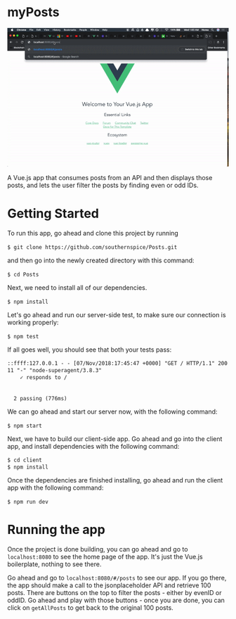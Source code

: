 # myPosts
![demo](./docs/demo.gif)

A Vue.js app that consumes posts from an API and then displays those posts, and lets the user filter the posts by finding even or odd IDs.
  

# Getting Started
To run this app, go ahead and clone this project
by running 

```$ git clone https://github.com/southernspice/Posts.git```

and then go into the newly created directory with this command:

```$ cd Posts```

Next, we need to install all of our dependencies.

```$ npm install```

Let's go ahead and run our server-side test, to make sure our 
connection is working properly:

```$ npm test ```

If all goes well, you should see that both your tests pass:

```    ✓ responds to /posts (522ms)
::ffff:127.0.0.1 - - [07/Nov/2018:17:45:47 +0000] "GET / HTTP/1.1" 200 11 "-" "node-superagent/3.8.3"
    ✓ responds to /


  2 passing (776ms)
```

We can go ahead and start our server now, with the following command:

```$ npm start```

Next, we have to build our client-side app. Go ahead and go into the 
client app, and install dependencies with the following command:

```
$ cd client
$ npm install
```

Once the dependencies are finished installing, go ahead and run the client
app with the following command:

```$ npm run dev```

# Running the app

Once the project is done building, you can go ahead and go to
`localhost:8080` to see the home page of the app. It's just the
Vue.js boilerplate, nothing to see there.


Go ahead and go to `localhost:8080/#/posts` to see our app.
If you go there, the app should make a call to the jsonplaceholder API
and retrieve 100 posts. There are buttons on the top to filter the 
posts - either by evenID or oddID. Go ahead and play with those buttons -
once you are done, you can click on `getAllPosts` to get back to the 
original 100 posts.
